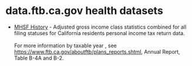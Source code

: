 # data.ftb.ca.gov health datasets
* [MHSF History](https://data.ftb.ca.gov/d/73ms-25na) - Adjusted gross income class statistics combined for all filing statuses for California residents personal income tax return data.<br/><br/>For more information by taxable year , see <a href='https://www.ftb.ca.gov/aboutftb/plans_reports.shtml, Annual Report'>https://www.ftb.ca.gov/aboutftb/plans_reports.shtml, Annual Report</a>, Table B-4A and B-2.
